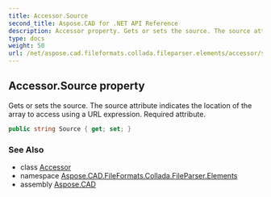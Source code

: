 ```yaml
---
title: Accessor.Source
second_title: Aspose.CAD for .NET API Reference
description: Accessor property. Gets or sets the source. The source attribute indicates the location of the array to access using a URL expression. Required attribute
type: docs
weight: 50
url: /net/aspose.cad.fileformats.collada.fileparser.elements/accessor/source/
---
```

## Accessor.Source property

Gets or sets the source. The source attribute indicates the location of the array to access using a URL expression. Required attribute.

```csharp
public string Source { get; set; }
```

### See Also

* class [Accessor](../)
* namespace [Aspose.CAD.FileFormats.Collada.FileParser.Elements](../../accessor/)
* assembly [Aspose.CAD](../../../)


